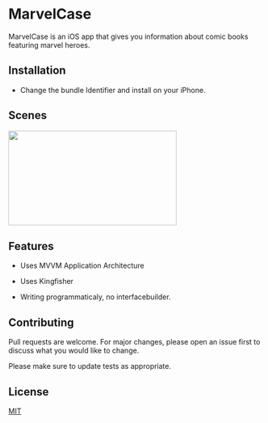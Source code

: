 # MarvelCase

MarvelCase is an iOS app that gives you information about comic books featuring marvel heroes.

## Installation

- Change the bundle Identifier and install on your iPhone.

## Scenes

<img src="https://media.giphy.com/media/j3nHUc48lQOvQQ2TFo/giphy.gif" width="333" height="187" />

## Features
- Uses MVVM Application Architecture

- Uses Kingfisher 

- Writing programmaticaly, no interfacebuilder.


## Contributing
Pull requests are welcome. For major changes, please open an issue first to discuss what you would like to change.

Please make sure to update tests as appropriate.

## License
[MIT](https://choosealicense.com/licenses/mit/)
